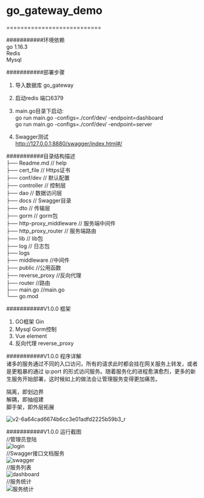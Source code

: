 # go_gateway_demo  
===========================  

###########环境依赖  
go 1.16.3  
Redis   
Mysql  

###########部署步骤  
1. 导入数据库 go_gateway  

2. 启动redis 端口6379  

3. main.go目录下启动:  
go run main.go -configs=./conf/dev/ -endpoint=dashboard  
go run main.go -configs=./conf/dev/ -endpoint=server  

4. Swagger测试  
http://127.0.0.1:8880/swagger/index.html#/  

###########目录结构描述  
├── Readme.md                   // help  
├── cert_file                   // Https证书  
├── conf/dev                    // 默认配置  
├── controller                  // 控制层  
├── dao                         // 数据访问层  
├── docs                        // Swagger目录  
├── dto                         // 传输层  
├── gorm                        // gorm包  
├── http-proxy_middleware       // 服务端中间件  
├── http_proxy_router           // 服务端路由  
├── lib                         // lib包  
├── log                         // 日志包  
├── logs                          
├── middleware                  //中间件  
├── public                      //公用函数  
├── reverse_proxy               //反向代理  
├── router                      //路由  
├── main.go                     //main.go  
└── go.mod
  
  
  
###########V1.0.0 框架  
1. GO框架    Gin  
2. Mysql     Gorm控制  
3. Vue       element  
4. 反向代理  reverse_proxy  
  
  
###########V1.0.0 程序详解  
诸多的服务通过不同的入口访问，所有的请求此时都会挂在网关服务上转发，或者是更粗暴的通过 ip:port 的形式访问服务。随着服务化的进程愈演愈烈，更多的新生服务开始部署，这时候如上的做法会让管理服务变得更加痛苦。  

隔离，即划边界  
解耦，即抽组建  
脚手架，即外层拓展  

![v2-6a64cad6674b6cc3e01adfd2225b59b3_r](https://user-images.githubusercontent.com/51690238/121619237-ddce6f00-ca9a-11eb-930a-d3c99dc160ad.jpg)  

  
  
###########V1.0.0 运行截图  
//管理员登陆  
![login](https://user-images.githubusercontent.com/51690238/121618713-deb2d100-ca99-11eb-9a41-0b827113ea33.PNG)  
//Swagger接口文档服务  
![swagger](https://user-images.githubusercontent.com/51690238/121618831-191c6e00-ca9a-11eb-8966-98a54898aedf.PNG)  
//服务列表  
![dashboard](https://user-images.githubusercontent.com/51690238/121618790-06a23480-ca9a-11eb-98e3-a3ceccf64479.PNG)  
//服务统计  
![服务统计](https://user-images.githubusercontent.com/51690238/121618876-2df90180-ca9a-11eb-889f-1174055077aa.PNG)  



